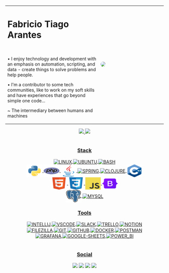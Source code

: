 <table>
  <tr>
    <td valign="top" width="50%">
      <h1>Fabricio Tiago Arantes</h1><br>
      <p>
        • I enjoy technology and development with an emphasis on automation, scripting, and data - create things to solve problems and help people. 
      </p> 
      <p> 
        • I'm a contributor to some tech communities, like to work on my soft skills and have experiences that go beyond simple one code... 
      </p> 
      <p> ~ The intermediary between humans and machines</p>
    </td>
    <td width="35%">
      <img src="https://media0.giphy.com/media/v1.Y2lkPTc5MGI3NjExandrc2k0ZXlwNXlhazV5czNxZjFhaGliczZmdnZwa2x2bnVmbXpuNiZlcD12MV9pbnRlcm5hbF9naWZfYnlfaWQmY3Q9Zw/1vLHnnIiwUN7a/giphy.gif" width="100%" style="border-radius: 12px;"/>
    </td>
  </tr>
</table>

<div align="center">
  <a href="https://github.com/Ujs74wiop6">
  <img height="150em" src="https://github-readme-stats.vercel.app/api?username=Ujs74wiop6&show_icons=true&theme=dark&include_all_commits=true&count_private=true"/>
  <img height="150em" src="https://github-readme-stats.vercel.app/api/top-langs/?username=Ujs74wiop6&layout=compact&langs_count=7&theme=dark"/>
<div style="display: inline_block"><br>
  <h3>Stack</h3>
  <img align="center" alt="LINUX" height="40" width="50" src="https://cdn.jsdelivr.net/gh/devicons/devicon/icons/linux/linux-original.svg"/>
  <img align="center" alt="UBUNTU" height="50" width="50" src="https://upload.wikimedia.org/wikipedia/commons/9/9e/UbuntuCoF.svg" />
  <img align="center" alt="BASH" height="40" width="50" src="https://cdn.jsdelivr.net/gh/devicons/devicon/icons/bash/bash-original.svg" />
  <br>
  <img align="center" alt="Python" height="40" width="50" src="https://raw.githubusercontent.com/devicons/devicon/master/icons/python/python-original.svg">
  <img align="center" alt="PHP" height="40" width="50" src="https://raw.githubusercontent.com/devicons/devicon/master/icons/php/php-original.svg">
  <img align="center" alt="JAVA" height="40" width="50" src="https://raw.githubusercontent.com/devicons/devicon/master/icons/java/java-original.svg">
  <img align="center" alt="SPRING" height="40" width="50" src="https://cdn.jsdelivr.net/gh/devicons/devicon@latest/icons/spring/spring-original.svg" />
  <img align="center" alt="CLOJURE" height="40" width="50" src="https://cdn.jsdelivr.net/gh/devicons/devicon/icons/clojure/clojure-original.svg" />
  <img align="center" alt="C++" height="40" width="50" src="https://raw.githubusercontent.com/devicons/devicon/master/icons/cplusplus/cplusplus-original.svg">
  <br>
  <img align="center" alt="HTML" height="40" width="50" src="https://raw.githubusercontent.com/devicons/devicon/master/icons/html5/html5-original.svg">
  <img align="center" alt="CSS" height="40" width="50" src="https://raw.githubusercontent.com/devicons/devicon/master/icons/css3/css3-original.svg">
  <img align="center" alt="Javascript" height="40" width="50" src="https://raw.githubusercontent.com/devicons/devicon/master/icons/javascript/javascript-original.svg">
  <img align="center" alt="BOOTSTRAP" height="40" width="50" src="https://github.com/devicons/devicon/blob/master/icons/bootstrap/bootstrap-original.svg">
  <br>
  <img align="center" alt="POSTGRESQL" height="40" width="50" src="https://github.com/devicons/devicon/blob/master/icons/postgresql/postgresql-original.svg">
  <img align="center" alt="MYSQL" height="40" width="50" src="https://cdn.jsdelivr.net/gh/devicons/devicon/icons/mysql/mysql-original.svg"/>
  <h3>Tools</h3>
  <img align="center" alt="INTELLIJ" height="40" width="50" src="https://cdn.jsdelivr.net/gh/devicons/devicon@latest/icons/intellij/intellij-original.svg"/>
  <img align="center" alt="VSCODE" height="40" width="50" src="https://cdn.jsdelivr.net/gh/devicons/devicon/icons/vscode/vscode-original.svg"/>
  <img align="center" alt="SLACK" height="40" width="50" src="https://cdn.jsdelivr.net/gh/devicons/devicon/icons/slack/slack-original.svg"/>
  <img align="center" alt="TRELLO" height="40" width="50" src="https://cdn.jsdelivr.net/gh/devicons/devicon/icons/trello/trello-plain.svg"/>
  <img align="center" alt="NOTION" height="40" width="50" src="https://upload.wikimedia.org/wikipedia/commons/e/e9/Notion-logo.svg"/>
  <br>
  <img align="center" alt="FILEZILLA" height="40" width="50" src="https://cdn.jsdelivr.net/gh/devicons/devicon@latest/icons/filezilla/filezilla-original.svg"/>
  <img align="center" alt="GIT" height="40" width="50" src="https://cdn.jsdelivr.net/gh/devicons/devicon/icons/git/git-original.svg"/>
  <img align="center" alt="GITHUB" height="40" width="50" src="https://www.svgrepo.com/download/312259/github.svg"/>
  <img align="center" alt="DOCKER" height="50" width="60" src="https://cdn.jsdelivr.net/gh/devicons/devicon/icons/docker/docker-original.svg"/>
  <img align="center" alt="POSTMAN" height="50" width="60" src="https://cdn.jsdelivr.net/gh/devicons/devicon@latest/icons/postman/postman-original.svg" />
  <br>
  <img align="center" alt="GRAFANA" height="50" width="60" src="https://cdn.jsdelivr.net/gh/devicons/devicon@latest/icons/grafana/grafana-original.svg" />
  <img align="center" alt="GOOGLE-SHEETS" height="50" width="60"src="https://upload.wikimedia.org/wikipedia/commons/a/ae/Google_Sheets_2020_Logo.svg" />
  <img align="center" alt="POWER_BI" height="50" width="60" src="https://github.com/marclelijveld/Power-BI-Icons/blob/main/SVG/Power-BI.svg" />
</div>
    <br>
<div>
  <h3>Social</h3>
  <a href="https://www.instagram.com/fabricio_t.arantes/?" target="_blank"><img src="https://img.shields.io/badge/-Instagram-%23E4405F?style=for-the-badge&logo=instagram&logoColor=white" target="_blank"></a>
  <a href="https://www.linkedin.com/in/fabr%C3%ADcio-tiago-arantes-1697b1203/" target="_blank"><img src="https://img.shields.io/badge/-LinkedIn-%230077B5?style=for-the-badge&logo=linkedin&logoColor=white" target="_blank"></a> 
  <a href="https://twitter.com/ujs74wiop6" target="_blank"><img src="https://img.shields.io/badge/X-%23000000.svg?style=for-the-badge&logo=X&logoColor=white" target="_blank"></a>
  <a href="https://dev.to/ujs74wiop6" target="_blank"><img src="https://img.shields.io/badge/dev.to-0A0A0A?style=for-the-badge&logo=dev.to&logoColor=white" target="_blank"></a>
  
</div>
